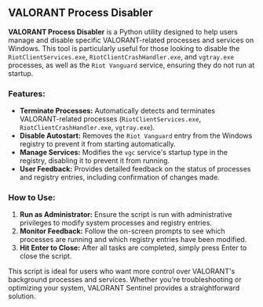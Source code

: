 ## VALORANT Process Disabler

**VALORANT Process Disabler** is a Python utility designed to help users manage and disable specific VALORANT-related processes and services on Windows. This tool is particularly useful for those looking to disable the `RiotClientServices.exe`, `RiotClientCrashHandler.exe`, and `vgtray.exe` processes, as well as the `Riot Vanguard` service, ensuring they do not run at startup.

### Features:
- **Terminate Processes:** Automatically detects and terminates VALORANT-related processes (`RiotClientServices.exe`, `RiotClientCrashHandler.exe`, `vgtray.exe`).
- **Disable Autostart:** Removes the `Riot Vanguard` entry from the Windows registry to prevent it from starting automatically.
- **Manage Services:** Modifies the `vgc` service's startup type in the registry, disabling it to prevent it from running.
- **User Feedback:** Provides detailed feedback on the status of processes and registry entries, including confirmation of changes made.

### How to Use:
1. **Run as Administrator:** Ensure the script is run with administrative privileges to modify system processes and registry entries.
2. **Monitor Feedback:** Follow the on-screen prompts to see which processes are running and which registry entries have been modified.
3. **Hit Enter to Close:** After all tasks are completed, simply press Enter to close the script.

This script is ideal for users who want more control over VALORANT's background processes and services. Whether you're troubleshooting or optimizing your system, VALORANT Sentinel provides a straightforward solution.

